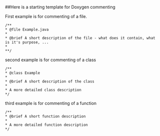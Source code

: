##Here is a starting template for Doxygen commenting

First example is for commenting of a file.
```
/** 
* @file Example.java 
* 
* @brief A short description of the file - what does it contain, what is it's purpose, ... 
* 
**/
```
second example is for commenting of a class
```
/** 
* @class Example 
* 
* @brief A short description of the class 
* 
* A more detailed class description 
*/ 
```
third example is for commenting of a function
```
/** 
* @brief A short function description 
* 
* A more detailed function description 
*/ 
```
